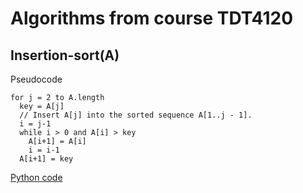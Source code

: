 # Algorithms from course TDT4120

## Insertion-sort(A)

Pseudocode
```pseudocode
for j = 2 to A.length
  key = A[j]
  // Insert A[j] into the sorted sequence A[1..j - 1].
  i = j-1
  while i > 0 and A[i] > key
    A[i+1] = A[i]
    i = i-1
  A[i+1] = key
```
[Python code](-course-TDT4120---Algorithms/Algorithms/Insertion-sort(A).py)
